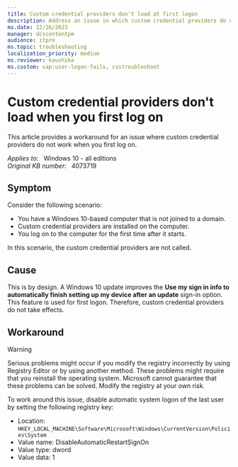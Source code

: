 ```yaml
---
title: Custom credential providers don't load at first logon
description: Address an issue in which custom credential providers do not work when you first log on
ms.date: 12/26/2023
manager: dcscontentpm
audience: itpro
ms.topic: troubleshooting
localization_priority: medium
ms.reviewer: kaushika
ms.custom: sap:user-logon-fails, csstroubleshoot
---
```

# Custom credential providers don't load when you first log on

This article provides a workaround for an issue where custom credential providers do not work when you first log on.

_Applies to:_ &nbsp; Windows 10 - all editions  
_Original KB number:_ &nbsp; 4073719

## Symptom

Consider the following scenario:

- You have a Windows 10-based computer that is not joined to a domain.
- Custom credential providers are installed on the computer.
- You log on to the computer for the first time after it starts.  

In this scenario, the custom credential providers are not called.

## Cause

This is by design. A Windows 10 update improves the **Use my sign in info to automatically finish setting up my device after an update** sign-in option. This feature is used for first logon. Therefore, custom credential providers do not take effects.

## Workaround

> [!WARNING]
> Serious problems might occur if you modify the registry incorrectly by using Registry Editor or by using another method. These problems might require that you reinstall the operating system. Microsoft cannot guarantee that these problems can be solved. Modify the registry at your own risk.

To work around this issue, disable automatic system logon of the last user by setting the following registry key:

- Location: `HKEY_LOCAL_MACHINE\Software\Microsoft\Windows\CurrentVersion\Policies\System`  
- Value name: DisableAutomaticRestartSignOn
- Value type: dword
- Value data: 1
